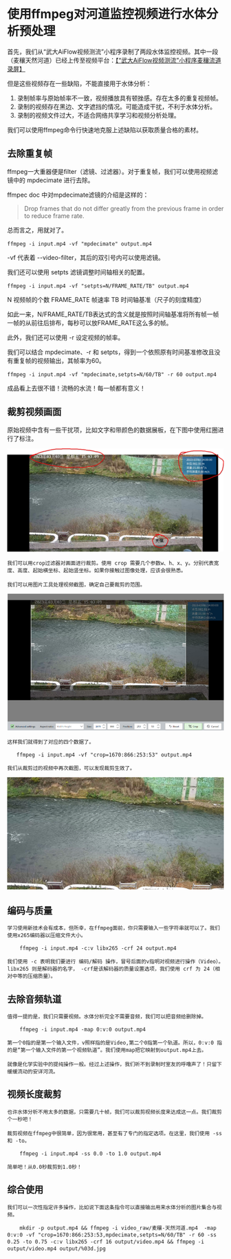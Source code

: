 # 使用ffmpeg对河道监控视频进行水体分析预处理

首先，我们从“武大AiFlow视频测流”小程序录制了两段水体监控视频。其中一段（麦穰天然河道）已经上传至视频平台：[【“武大AiFlow视频测流”小程序麦穰流道录屏】](https://b23.tv/0n3ivPQ)

但是这些视频存在一些缺陷，不能直接用于水体分析：

1. 录制帧率与原始帧率不一致，视频播放具有顿挫感。存在太多的重复视频帧。
2. 录制的视频存在黑边、文字遮挡的情况。可能造成干扰，不利于水体分析。
3. 录制的视频文件过大，不适合网络共享学习和视频分析处理。

我们可以使用ffmpeg命令行快速地克服上述缺陷以获取质量合格的素材。

## 去除重复帧

ffmpeg一大重器便是filter（滤镜、过滤器）。对于重复帧，我们可以使用视频滤镜中的 mpdecimate 进行去除。

ffmpec doc 中对mpdecimate滤镜的介绍是这样的：

> Drop frames that do not differ greatly from the previous frame in order to reduce frame rate. 

总而言之，用就对了。

```
ffmpeg -i input.mp4 -vf "mpdecimate" output.mp4
```

-vf 代表着 --video-filter，其后的双引号内可以使用滤镜。

我们还可以使用 setpts 滤镜调整时间轴相关的配置。

```
ffmpeg -i input.mp4 -vf "setpts=N/FRAME_RATE/TB" output.mp4
```

N 视频帧的个数
FRAME_RATE 帧速率
TB 时间轴基准（尺子的刻度精度）

如此一来，N/FRAME_RATE/TB表达式的含义就是按照时间轴基准将所有帧一帧一帧的从前往后排布，每秒可以放FRAME_RATE这么多的帧。

此外，我们还可以使用 -r 设定视频的帧率。

我们可以结合 mpdecimate、-r 和 setpts，得到一个依照原有时间基准修改且没有重复帧的视频输出，其帧率为60。

```
ffmpeg -i input.mp4 -vf "mpdecimate,setpts=N/60/TB" -r 60 output.mp4
```

成品看上去很不错！流畅的水流！每一帧都有意义！

## 裁剪视频画面

原始视频中含有一些干扰项，比如文字和带颜色的数据展板，在下图中使用红圈进行了标注。

![录制视频截图](img/麦穰-录制视频截图.png)

    我们可以用crop过滤器对画面进行裁剪。使用 crop 需要几个参数w、h、x、y。分别代表宽度、高度、起始横坐标、起始竖坐标。如果你接触过图像处理，应该会很熟悉。

    我们可以用图片工具处理视频截图，确定自己要裁剪的范围。

![使用图片编辑工具确定裁剪范围](img/使用图片编辑工具确定裁剪范围.png)

    这样我们就得到了对应的四个数据了。

 ```
    ffmpeg -i input.mp4 -vf "crop=1670:866:253:53" output.mp4
 ```

    我们从裁剪过的视频中再次截图，可以发现裁剪生效了。

![裁剪后的视频的截图](img/麦穰-裁剪后.png)

## 编码与质量

    学习使用新技术会有成本，但所幸，在ffmpeg面前，你只需要输入一些字符串就可以了。我们使用x265编码器以压缩文件大小。

```
    ffmpeg -i input.mp4 -c:v libx265 -crf 24 output.mp4
```
    我们使用 -c 表明我们要进行 编码/解码 操作，冒号后面的v指明对视频进行操作（Video）。libx265 则是解码器的名字， -crf是该解码器的质量设置选项，我们使用 crf 为 24（相对中等的压缩质量）。


## 去除音频轨道

    值得一提的是，我们只需要视频。水体分析完全不需要音频，我们可以把音频给删除掉。

```
    ffmpeg -i input.mp4 -map 0:v:0 output.mp4
```

    第一个0指的是第一个输入文件，v照样指的是Video,第二个0指第一个轨道。所以，0:v:0 指的是“第一个输入文件的第一个视频轨道”。我们使用map把它映射到output.mp4上去。

    就像是化学实验中的提纯操作一般。经过上述操作，我们听不到录制时室友的呼噜声了！只留下缓缓流动的安详河流。


## 视频长度裁剪

    也许水体分析不用太多的数据，只需要几十帧，我们可以裁剪视频长度来达成这一点。我们裁剪个一秒吧！

    裁剪视频在ffmpeg中很简单，因为很常用，甚至有了专门的指定选项。在这里，我们使用 -ss 和 -to。

```
    ffmpeg -i input.mp4 -ss 0.0 -to 1.0 output.mp4
```

    简单吧！从0.0秒裁剪到1.0秒！

## 综合使用

    我们可以一次性指定许多操作，比如说下面这条指令可以直接输出用来水体分析的图片集合与视频。

```
    mkdir -p output.mp4 && ffmpeg -i video_raw/麦穰-天然河道.mp4  -map 0:v:0 -vf "crop=1670:866:253:53,mpdecimate,setpts=N/60/TB" -r 60 -ss 0.25 -to 0.75 -c:v libx265 -crf 16 output/video.mp4 && ffmpeg -i output/video.mp4 output/%03d.jpg
```

